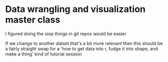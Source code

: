 # Data wrangling and visualization master class

I figured doing the siop things in git repos would be easier

If we change to another datset that's a bit more relevant then this should be a fairly straight swap for a 'how to get data into r, fudge it into shape, and make a thing' 
kind of tutorial session

